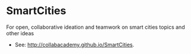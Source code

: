 # SmartCities
For open, collaborative ideation and teamwork on smart cities topics and other ideas

* See:  http://collabacademy.github.io/SmartCities.
